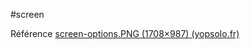 #screen

Référence
[screen-options.PNG (1708×987) (yopsolo.fr)](https://www.yopsolo.fr/lisaa/images/screen-options.PNG)